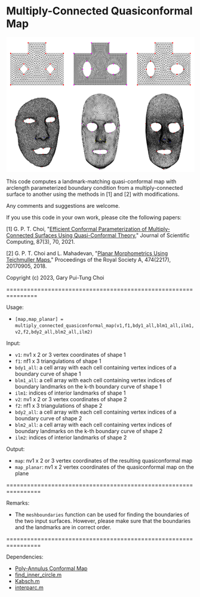 # Multiply-Connected Quasiconformal Map

<img src = "https://github.com/garyptchoi/multiply-connected-quasiconformal-map/blob/main/cover.png" height="360" />

This code computes a landmark-matching quasi-conformal map with arclength parameterized boundary condition from a multiply-connected surface to another using the methods in [1] and [2] with modifications.

Any comments and suggestions are welcome. 

If you use this code in your own work, please cite the following papers:

[1] G. P. T. Choi, 
    "[Efficient Conformal Parameterization of Multiply-Connected Surfaces Using Quasi-Conformal Theory.](https://doi.org/10.1007/s10915-021-01479-y)"
    Journal of Scientific Computing, 87(3), 70, 2021.

[2] G. P. T. Choi and L. Mahadevan, 
    "[Planar Morphometrics Using Teichmuller Maps.](https://doi.org/10.1098/rspa.2017.0905)"
    Proceedings of the Royal Society A, 474(2217), 20170905, 2018. 

Copyright (c) 2023, Gary Pui-Tung Choi

===============================================================

Usage:
* `[map,map_planar] = multiply_connected_quasiconformal_map(v1,f1,bdy1_all,blm1_all,ilm1,v2,f2,bdy2_all,blm2_all,ilm2)`

Input:
* `v1`: nv1 x 2 or 3 vertex coordinates of shape 1
* `f1`: nf1 x 3 triangulations of shape 1
* `bdy1_all`: a cell array with each cell containing vertex indices of a boundary curve of shape 1
* `blm1_all`: a cell array with each cell containing vertex indices of boundary landmarks on the k-th boundary curve of shape 1
* `ilm1`: indices of interior landmarks of shape 1
* `v2`: nv1 x 2 or 3 vertex coordinates of shape 2
* `f2`: nf1 x 3 triangulations of shape 2
* `bdy2_all`: a cell array with each cell containing vertex indices of a boundary curve of shape 2
* `blm2_all`: a cell array with each cell containing vertex indices of boundary landmarks on the k-th boundary curve of shape 2
* `ilm2`: indices of interior landmarks of shape 2

Output:
* `map`: nv1 x 2 or 3 vertex coordinates of the resulting quasiconformal map
* `map_planar`: nv1 x 2 vertex coordinates of the quasiconformal map on the plane

================================================================

Remarks:
* The `meshboundaries` function can be used for finding the boundaries of the two input surfaces. However, please make sure that the boundaries and the landmarks are in correct order.

================================================================

Dependencies:
* [Poly-Annulus Conformal Map](https://github.com/garyptchoi/poly-annulus-conformal-map)
* [find_inner_circle.m](https://www.mathworks.com/matlabcentral/fileexchange/32543-maximum-inscribed-circle-using-voronoi-diagram)
* [Kabsch.m](https://www.mathworks.com/matlabcentral/fileexchange/25746-kabsch-algorithm)
* [interparc.m](https://www.mathworks.com/matlabcentral/fileexchange/34874-interparc)
